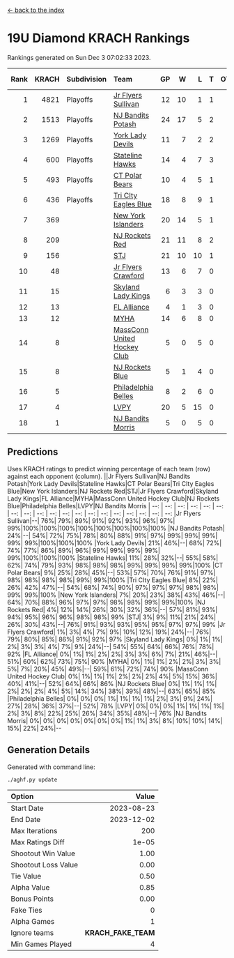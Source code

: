 [<- back to the index](readme.md)
# 19U Diamond KRACH Rankings
Rankings generated on Sun Dec  3 07:02:33 2023.

Rank|KRACH|Subdivision|Team|GP|W|L|T|OTW|OTL|SoS|Exp Wins|Win Diff
---:|---:|:---|:---|---:|---:|---:|---:|---:|---:|---:|---:|---:
1|4821|Playoffs|[Jr Flyers Sullivan](https://gamesheetstats.com/seasons/3663/teams/140859/schedule)|12|10|1|1|1|0|744|11.3|-0.0
2|1513|Playoffs|[NJ Bandits Potash](https://gamesheetstats.com/seasons/3663/teams/140857/schedule)|24|17|5|2|0|0|895|18.8|-0.0
3|1269|Playoffs|[York Lady Devils](https://gamesheetstats.com/seasons/3663/teams/140856/schedule)|11|7|2|2|0|0|791|8.8|-0.0
4|600|Playoffs|[Stateline Hawks](https://gamesheetstats.com/seasons/3663/teams/141851/schedule)|14|4|7|3|0|1|1661|6.3|-0.0
5|493|Playoffs|[CT Polar Bears](https://gamesheetstats.com/seasons/3663/teams/140853/schedule)|10|4|5|1|0|0|1418|5.3|-0.0
6|436|Playoffs|[Tri CIty Eagles Blue](https://gamesheetstats.com/seasons/3663/teams/140852/schedule)|18|8|9|1|1|0|1058|9.3|-0.0
7|369||[New York Islanders](https://gamesheetstats.com/seasons/3663/teams/140861/schedule)|20|14|5|1|0|0|308|15.3|-0.0
8|209||[NJ Rockets Red](https://gamesheetstats.com/seasons/3663/teams/140855/schedule)|21|11|8|2|1|1|532|12.9|0.0
9|156||[STJ](https://gamesheetstats.com/seasons/3663/teams/140858/schedule)|21|10|10|1|0|0|455|11.4|0.0
10|48||[Jr Flyers Crawford](https://gamesheetstats.com/seasons/3663/teams/140862/schedule)|13|6|7|0|0|1|119|6.9|0.0
11|15||[Skyland Lady Kings](https://gamesheetstats.com/seasons/3663/teams/140865/schedule)|6|3|3|0|0|0|86|3.9|0.0
12|13||[FL Alliance](https://gamesheetstats.com/seasons/3663/teams/156907/schedule)|4|1|3|0|0|0|307|1.9|0.0
13|12||[MYHA](https://gamesheetstats.com/seasons/3663/teams/140863/schedule)|14|6|8|0|0|0|83|6.9|0.0
14|8||[MassConn United Hockey Club](https://gamesheetstats.com/seasons/3663/teams/140854/schedule)|5|0|5|0|0|0|552|0.9|0.0
15|8||[NJ Rockets Blue](https://gamesheetstats.com/seasons/3663/teams/140867/schedule)|5|1|4|0|0|0|188|1.9|0.0
16|5||[Philadelphia Belles](https://gamesheetstats.com/seasons/3663/teams/140864/schedule)|8|2|6|0|0|0|41|2.9|0.0
17|4||[LVPY](https://gamesheetstats.com/seasons/3663/teams/140860/schedule)|20|5|15|0|0|0|199|5.9|0.0
18|1||[NJ Bandits Morris](https://gamesheetstats.com/seasons/3663/teams/140866/schedule)|5|0|5|0|0|0|133|0.9|0.0

## Predictions
Uses KRACH ratings to predict winning percentage of each team (row) against each opponent (column).
||Jr Flyers Sullivan|NJ Bandits Potash|York Lady Devils|Stateline Hawks|CT Polar Bears|Tri CIty Eagles Blue|New York Islanders|NJ Rockets Red|STJ|Jr Flyers Crawford|Skyland Lady Kings|FL Alliance|MYHA|MassConn United Hockey Club|NJ Rockets Blue|Philadelphia Belles|LVPY|NJ Bandits Morris
| --: | --: | --: | --: | --: | --: | --: | --: | --: | --: | --: | --: | --: | --: | --: | --: | --: | --: | --: 
|Jr Flyers Sullivan|--| 76%| 79%| 89%| 91%| 92%| 93%| 96%| 97%| 99%|100%|100%|100%|100%|100%|100%|100%|100%
|NJ Bandits Potash| 24%|--| 54%| 72%| 75%| 78%| 80%| 88%| 91%| 97%| 99%| 99%| 99%| 99%| 99%|100%|100%|100%
|York Lady Devils| 21%| 46%|--| 68%| 72%| 74%| 77%| 86%| 89%| 96%| 99%| 99%| 99%| 99%| 99%|100%|100%|100%
|Stateline Hawks| 11%| 28%| 32%|--| 55%| 58%| 62%| 74%| 79%| 93%| 98%| 98%| 98%| 99%| 99%| 99%| 99%|100%
|CT Polar Bears|  9%| 25%| 28%| 45%|--| 53%| 57%| 70%| 76%| 91%| 97%| 98%| 98%| 98%| 98%| 99%| 99%|100%
|Tri CIty Eagles Blue|  8%| 22%| 26%| 42%| 47%|--| 54%| 68%| 74%| 90%| 97%| 97%| 97%| 98%| 98%| 99%| 99%|100%
|New York Islanders|  7%| 20%| 23%| 38%| 43%| 46%|--| 64%| 70%| 88%| 96%| 97%| 97%| 98%| 98%| 99%| 99%|100%
|NJ Rockets Red|  4%| 12%| 14%| 26%| 30%| 32%| 36%|--| 57%| 81%| 93%| 94%| 95%| 96%| 96%| 98%| 98%| 99%
|STJ|  3%|  9%| 11%| 21%| 24%| 26%| 30%| 43%|--| 76%| 91%| 93%| 93%| 95%| 95%| 97%| 97%| 99%
|Jr Flyers Crawford|  1%|  3%|  4%|  7%|  9%| 10%| 12%| 19%| 24%|--| 76%| 79%| 80%| 85%| 86%| 91%| 92%| 97%
|Skyland Lady Kings|  0%|  1%|  1%|  2%|  3%|  3%|  4%|  7%|  9%| 24%|--| 54%| 55%| 64%| 66%| 76%| 78%| 92%
|FL Alliance|  0%|  1%|  1%|  2%|  2%|  3%|  3%|  6%|  7%| 21%| 46%|--| 51%| 60%| 62%| 73%| 75%| 90%
|MYHA|  0%|  1%|  1%|  2%|  2%|  3%|  3%|  5%|  7%| 20%| 45%| 49%|--| 59%| 61%| 72%| 74%| 90%
|MassConn United Hockey Club|  0%|  1%|  1%|  1%|  2%|  2%|  2%|  4%|  5%| 15%| 36%| 40%| 41%|--| 52%| 64%| 66%| 86%
|NJ Rockets Blue|  0%|  1%|  1%|  1%|  2%|  2%|  2%|  4%|  5%| 14%| 34%| 38%| 39%| 48%|--| 63%| 65%| 85%
|Philadelphia Belles|  0%|  0%|  0%|  1%|  1%|  1%|  1%|  2%|  3%|  9%| 24%| 27%| 28%| 36%| 37%|--| 52%| 78%
|LVPY|  0%|  0%|  0%|  1%|  1%|  1%|  1%|  2%|  3%|  8%| 22%| 25%| 26%| 34%| 35%| 48%|--| 76%
|NJ Bandits Morris|  0%|  0%|  0%|  0%|  0%|  0%|  0%|  1%|  1%|  3%|  8%| 10%| 10%| 14%| 15%| 22%| 24%|--

## Generation Details

Generated with command line:
```
./aghf.py update
```

| Option | Value |
| :----- | ----: |
| Start Date | 2023-08-23 |
| End Date | 2023-12-02 |
| Max Iterations | 200 |
| Max Ratings Diff | 1e-05 |
| Shootout Win Value | 1.00 |
| Shootout Loss Value | 0.00 |
| Tie Value | 0.50 |
| Alpha Value | 0.85 |
| Bonus Points | 0.00 |
| Fake Ties | 0 |
| Alpha Games | 1 |
| Ignore teams | __KRACH_FAKE_TEAM__ |
| Min Games Played | 4 |


